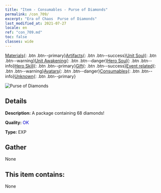 ```yaml
---
title: "Item - Consumables - Purse of Diamonds"
permalink: /con_709/
excerpt: "Era of Chaos  Purse of Diamonds"
last_modified_at: 2021-07-27
locale: en
ref: "con_709.md"
toc: false
classes: wide
---
```

 [Materials](/Items/){: .btn .btn--primary}[Artifacts](/Items/Artifacts/){: .btn .btn--success}[Unit Soul](/Items/UnitSoul/){: .btn .btn--warning}[Unit Awakening](/Items/UnitAwakening/){: .btn .btn--danger}[Hero Soul](/Items/HeroSoul/){: .btn .btn--info}[Hero Skill](/Items/HeroSkill/){: .btn .btn--primary}[Gift](/Items/Gift/){: .btn .btn--success}[Event related](/Items/Events/){: .btn .btn--warning}[Avatars](/Items/Avatars/){: .btn .btn--danger}[Consumables](/Items/Consumables/){: .btn .btn--info}[Unknown](/Items/Unknown/){: .btn .btn--primary}

 ![Purse of Diamonds](/images/t/i_508.png)

## Details
 **Description:** A package containing 68 diamonds!

 **Quality:** <span style="color: #0000CD">OK</span>

 **Type:** EXP

## Gather

  None

## This item contains:

  None

